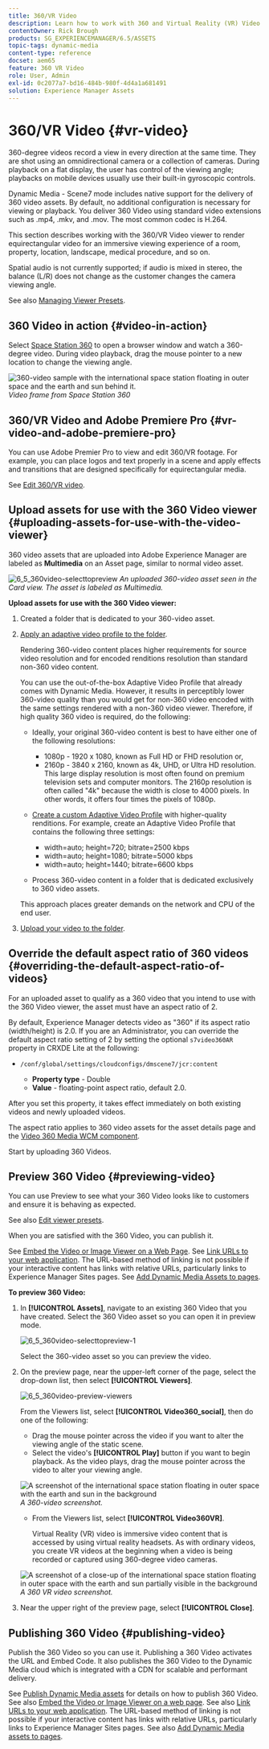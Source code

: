 ```yaml
---
title: 360/VR Video
description: Learn how to work with 360 and Virtual Reality (VR) Video in Dynamic Media.
contentOwner: Rick Brough
products: SG_EXPERIENCEMANAGER/6.5/ASSETS
topic-tags: dynamic-media
content-type: reference
docset: aem65
feature: 360 VR Video
role: User, Admin
exl-id: 0c2077a7-bd16-484b-980f-4d4a1a681491
solution: Experience Manager Assets
---
```

# 360/VR Video {#vr-video}

360-degree videos record a view in every direction at the same time. They are shot using an omnidirectional camera or a collection of cameras. During playback on a flat display, the user has control of the viewing angle; playbacks on mobile devices usually use their built-in gyroscopic controls.

Dynamic Media - Scene7 mode includes native support for the delivery of 360 video assets. By default, no additional configuration is necessary for viewing or playback. You deliver 360 Video using standard video extensions such as .mp4, .mkv, and .mov. The most common codec is H.264.

This section describes working with the 360/VR Video viewer to render equirectangular video for an immersive viewing experience of a room, property, location, landscape, medical procedure, and so on.

Spatial audio is not currently supported; if audio is mixed in stereo, the balance (L/R) does not change as the customer changes the camera viewing angle.

See also [Managing Viewer Presets](/help/assets/managing-viewer-presets.md).

## 360 Video in action {#video-in-action}

Select [Space Station 360](https://s7d1.scene7.com/s7viewers/html5/Video360Viewer.html?asset=Viewers/space_station_360-AVS) to open a browser window and watch a 360-degree video. During video playback, drag the mouse pointer to a new location to change the viewing angle.

![360-video sample with the international space station floating in outer space and the earth and sun behind it.](assets/6_5_360videoiss_simplified.png)
*Video frame from Space Station 360*

## 360/VR Video and Adobe Premiere Pro {#vr-video-and-adobe-premiere-pro}

You can use Adobe Premier Pro to view and edit 360/VR footage. For example, you can place logos and text properly in a scene and apply effects and transitions that are designed specifically for equirectangular media.

See [Edit 360/VR video](https://helpx.adobe.com/premiere-pro/how-to/edit-360-vr-video.html).

## Upload assets for use with the 360 Video viewer {#uploading-assets-for-use-with-the-video-viewer}

360 video assets that are uploaded into Adobe Experience Manager are labeled as **Multimedia** on an Asset page, similar to normal video asset.

![6_5_360video-selecttopreview](assets/6_5_360video-selecttopreview.png)
*An uploaded 360-video asset seen in the Card view. The asset is labeled as Multimedia.*

**Upload assets for use with the 360 Video viewer:**

1. Created a folder that is dedicated to your 360-video asset.
1. [Apply an adaptive video profile to the folder](/help/assets/video-profiles.md#applying-a-video-profile-to-folders).

   Rendering 360-video content places higher requirements for source video resolution and for encoded renditions resolution than standard non-360 video content.

   You can use the out-of-the-box Adaptive Video Profile that already comes with Dynamic Media. However, it results in perceptibly lower 360-video quality than you would get for non-360 video encoded with the same settings rendered with a non-360 video viewer. Therefore, if high quality 360 video is required, do the following:

    * Ideally, your original 360-video content is best to have either one of the following resolutions:

        * 1080p - 1920 x 1080, known as Full HD or FHD resolution or,
        * 2160p - 3840 x 2160, known as 4k, UHD, or Ultra HD resolution. This large display resolution is most often found on premium television sets and computer monitors. The 2160p resolution is often called "4k" because the width is close to 4000 pixels. In other words, it offers four times the pixels of 1080p.

    * [Create a custom Adaptive Video Profile](/help/assets/video-profiles.md#creating-a-video-encoding-profile-for-adaptive-streaming) with higher-quality renditions. For example, create an Adaptive Video Profile that contains the following three settings:

        * width=auto; height=720; bitrate=2500 kbps
        * width=auto; height=1080; bitrate=5000 kbps
        * width=auto; height=1440; bitrate=6600 kbps

    * Process 360-video content in a folder that is dedicated exclusively to 360 video assets.

   This approach places greater demands on the network and CPU of the end user.

1. [Upload your video to the folder](/help/assets/managing-video-assets.md#upload-and-preview-video-assets).

## Override the default aspect ratio of 360 videos  {#overriding-the-default-aspect-ratio-of-videos}

For an uploaded asset to qualify as a 360 video that you intend to use with the 360 Video viewer, the asset must have an aspect ratio of 2.

By default, Experience Manager detects video as "360" if its aspect ratio (width/height) is 2.0. If you are an Administrator, you can override the default aspect ratio setting of 2 by setting the optional `s7video360AR` property in CRXDE Lite at the following:

* `/conf/global/settings/cloudconfigs/dmscene7/jcr:content`

  * **Property type** - Double
  * **Value** - floating-point aspect ratio, default 2.0.

After you set this property, it takes effect immediately on both existing videos and newly uploaded videos.

The aspect ratio applies to 360 video assets for the asset details page and the [Video 360 Media WCM component](/help/assets/adding-dynamic-media-assets-to-pages.md#dynamic-media-components).

Start by uploading 360 Videos.

## Preview 360 Video {#previewing-video}

You can use Preview to see what your 360 Video looks like to customers and ensure it is behaving as expected.

See also [Edit viewer presets](/help/assets/managing-viewer-presets.md#editing-viewer-presets).

When you are satisfied with the 360 Video, you can publish it.

See [Embed the Video or Image Viewer on a Web Page](/help/assets/embed-code.md).
See [Link URLs to your web application](/help/assets/linking-urls-to-yourwebapplication.md). The URL-based method of linking is not possible if your interactive content has links with relative URLs, particularly links to Experience Manager Sites pages.
See [Add Dynamic Media Assets to pages](/help/assets/adding-dynamic-media-assets-to-pages.md).

**To preview 360 Video:**

1. In **[!UICONTROL Assets]**, navigate to an existing 360 Video that you have created. Select the 360 Video asset so you can open it in preview mode.

   ![6_5_360video-selecttopreview-1](assets/6_5_360video-selecttopreview-1.png)

   Select the 360-video asset so you can preview the video.

1. On the preview page, near the upper-left corner of the page, select the drop-down list, then select **[!UICONTROL Viewers]**.

   ![6_5_360video-preview-viewers](assets/6_5_360video-preview-viewers.png)

   From the Viewers list, select **[!UICONTROL Video360_social]**, then do one of the following:

    * Drag the mouse pointer across the video if you want to alter the viewing angle of the static scene.
    * Select the video's **[!UICONTROL Play]** button if you want to begin playback. As the video plays, drag the mouse pointer across the video to alter your viewing angle.

   ![A screenshot of the international space station floating in outer space with the earth and sun in the background](assets/6_5_360video-preview-video360-social.png)*A 360-video screenshot.*

    * From the Viewers list, select **[!UICONTROL Video360VR]**.

        Virtual Reality (VR) video is immersive video content that is accessed by using virtual reality headsets. As with ordinary videos, you create VR videos at the beginning when a video is being recorded or captured using 360-degree video cameras.

   ![A screenshot of a close-up of the international space station floating in outer space with the earth and sun partially visible in the background](assets/6_5_360video-preview-video360vr.png)
   *A 360 VR video screenshot.*

1. Near the upper right of the preview page, select **[!UICONTROL Close]**.

## Publishing 360 Video {#publishing-video}

Publish the 360 Video so you can use it. Publishing a 360 Video activates the URL and Embed Code. It also publishes the 360 Video to the Dynamic Media cloud which is integrated with a CDN for scalable and performant delivery.

See [Publish Dynamic Media assets](/help/assets/publishing-dynamicmedia-assets.md) for details on how to publish 360 Video.
See also [Embed the Video or Image Viewer on a web page](/help/assets/embed-code.md).
See also [Link URLs to your web application](/help/assets/linking-urls-to-yourwebapplication.md). The URL-based method of linking is not possible if your interactive content has links with relative URLs, particularly links to Experience Manager Sites pages.
See also [Add Dynamic Media assets to pages](/help/assets/adding-dynamic-media-assets-to-pages.md).
